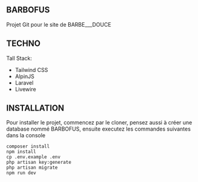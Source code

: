 ## BARBOFUS

Projet Git pour le site de BARBE___DOUCE


## TECHNO

Tall Stack:
- Tailwind CSS
- AlpinJS
- Laravel
- Livewire


## INSTALLATION

Pour installer le projet, commencez par le cloner, pensez aussi à créer une database nommé BARBOFUS, ensuite executez les commandes suivantes dans la console

```
composer install
npm install
cp .env.example .env
php artisan key:generate
php artisan migrate
npm run dev
```
